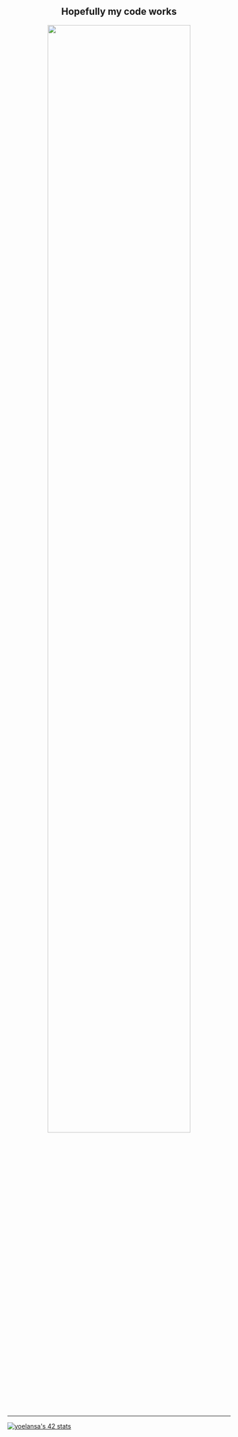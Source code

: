 <div align="center">
          <h2>Hopefully my code works</h2>
          <img width="80%" src="https://media.giphy.com/media/RbDKaczqWovIugyJmW/giphy.gif">
</div>

---


[![yoelansa's 42 stats](https://badge.mediaplus.ma/greenbinary/yoelansa?UM6P=off)](https://github.com/oakoudad/badge42)
